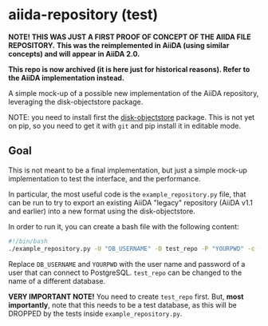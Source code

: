 # aiida-repository (test)

**NOTE! THIS WAS JUST A FIRST PROOF OF CONCEPT OF THE AIIDA FILE REPOSITORY.**
**This was the reimplemented in AiiDA (using similar concepts) and will appear in AiiDA 2.0.**

**This repo is now archived (it is here just for historical reasons). Refer to the AiiDA implementation instead.**

A simple mock-up of a possible new implementation of the AiiDA repository,
leveraging the disk-objectstore package.

NOTE: you need to install first the [disk-objectstore](https://github.com/giovannipizzi/disk-objectstore) package.
This is not yet on pip, so you need to get it with `git` and pip install it
in editable mode.

## Goal
This is not meant to be a final implementation, but just a simple mock-up
implementation to test the interface, and the performance.

In particular, the most useful code is the `example_repository.py` file,
that can be run to try to export an existing AiiDA "legacy" repository (AiiDA v1.1 and earlier) into a new format using the disk-objectstore.

In order to run it, you can create a bash file with the following content:
```bash
#!/bin/bash
./example_repository.py -U "DB_USERNAME" -D test_repo -P "YOURPWD" -c -r ~/.aiida/repositories/aiidadb/repository/ -C "$@"
```

Replace `DB_USERNAME` and `YOURPWD` with the user name and password of a user that can connect to PostgreSQL.
`test_repo` can be changed to the name of a different database.

**VERY IMPORTANT NOTE!** You need to create `test_repo` first. But, **most importantly**,
note that this needs to be a test database, as this will be DROPPED by the tests inside
`example_repository.py`.
